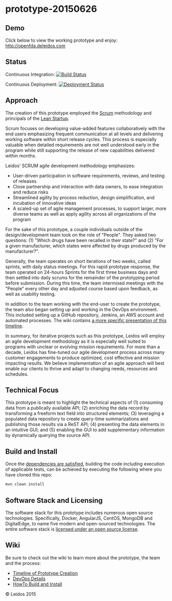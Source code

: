 # prototype-20150626

## Demo
Click below to view the working prototype and enjoy:  
http://openfda.deleidos.com

## Status
Continuous Integration:
[![Build Status](https://jenkins.openfda.deleidos.com/buildStatus/icon?job=Deploy_Prototype)](https://jenkins.openfda.deleidos.com/job/Deploy_Prototype/)

Continuous Deployment:
[![Deployment Status](https://jenkins.openfda.deleidos.com/job/Deploy_Prototype/badge/icon)](https://jenkins.openfda.deleidos.com/job/Deploy_Prototype/)  

## Approach
The creation of this prototype employed the [Scrum](https://en.wikipedia.org/wiki/Scrum_(software_development)) methodology and principals of the [Lean Startup](https://en.wikipedia.org/wiki/Lean_startup).  

Scrum focuses on developing value-added features collaboratively with the end users emphasizing frequent communication at all levels and delivering working software within short release cycles. This process is especially valuable when detailed requirements are not well understood early in the program while still supporting the release of new capabilities delivered within months.  

Leidos’ SCRUM agile development methodology emphasizes:
+	User-driven participation in software requirements, reviews, and testing of releases  
+	Close partnership and interaction with data owners, to ease integration and reduce risks  
+	Streamlined agility by process reduction, design simplification, and incubation of innovative ideas  
+	A scaled-up set of agile management processes, to support larger, more diverse teams as well as apply agility across all organizations of the program  

For the sake of this prototype, a couple individuals outside of the design/development team took on the role of "People". They asked two questions: (1) "Which drugs have been recalled in their state?" and (2) "For a given manufacturer, which states were affected by drugs produced by the manufacturer?".

Generally, the team operates on short iterations of two weeks, called sprints, with daily status meetings. For this rapid prototype response, the team operated on 24-hours Sprints for the first three business days and then settled into daily scrums for the remainder of the prototyping period before submission. During this time, the team intermixed meetings with the "People" every other day and adjusted course based upon feedback, as well as usability testing. 

In addition to the team working with the end-user to create the prototype, the team also began setting up and working in the DevOps environment. This included setting up a GitHub repository, Jenkins, an AWS account and automated processes. The wiki contains [a more specific presentation of this timeline](https://github.com/deleidos/prototype-20150626/wiki/Prototype-Timeline). 
  
In summary, for iterative projects such as this prototype, Leidos will employ an agile development methodology as it is especially well suited to programs with unclear or evolving mission requirements. For more than a decade, Leidos has fine-tuned our agile development process across many customer engagements to produce optimized, cost effective and mission impacting results. We believe implementation of an agile approach will best enable our clients to thrive and adapt to changing needs, resources and schedules.  

## Technical Focus

This prototype is meant to highlight the technical aspects of (1) consuming data from a publically available API; (2) enriching the data record by transforming a freeform text field into structured elements; (3) leveraging a populated data repository to create query-time summarizations and publishing those results via a ReST API; (4) presenting the data elements in an intuitive GUI; and (5) enabling the GUI to add supplementary information by dynamically querying the source API.

## Build and Install

Once the [dependencies are satisfied](https://github.com/deleidos/prototype-20150626/wiki#build-and-install), building the code including execution of applicable tests, can be achieved by executing the following where you have cloned this repo:

```bash
mvn clean install
``` 

## Software Stack and Licensing

The software stack for this prototype includes numerous open source technologies. Specifically, Docker, AngularJS, CentOS, MongoDB and DigitalEdge, to name five modern and open-sourced technologies. The entire software stack is [licensed under an open source license](https://github.com/deleidos/prototype-20150626/wiki#licenses).

## Wiki
Be sure to check out the wiki to learn more about the prototype, the team and the process:
+ [Timeline of Prototype Creation](https://github.com/deleidos/prototype-20150626/wiki/Prototype-Timeline)
+ [DevOps Details](https://github.com/deleidos/prototype-20150626/wiki/DevOps)
+ [HowTo Build and Install](https://github.com/deleidos/prototype-20150626/wiki#build-and-install)

&copy; Leidos 2015
